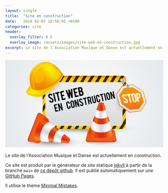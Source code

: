 ```yaml
---
layout: single
title:  "Site en construction"
date:   2024-02-07 18:58:05 +0100
categories: site
header:
  overlay_filter: 0.5
  overlay_image: /assets/images/site-web-en-construction.jpg
excerpt: Le site de l'Association Musique et Danse est actuellement en construction.
---
```


![alt](/assets/images/site-web-en-construction.jpg)

Le site de l'Association Musique et Danse est actuellement en construction.

Ce site est produit par le générateur de site statique [jekyll](https://jekyllrb.com/) à partir de la branche `main` de [ce dépôt github](https://github.com/amd-pontsaintmartin/amd-pontsaintmartin.github.io). 
Il est publié automatiquement sur une [GitHub Pages](https://pages.github.com/).

Il utilise le thème [Minimal Mistakes](https://mmistakes.github.io/minimal-mistakes/).

